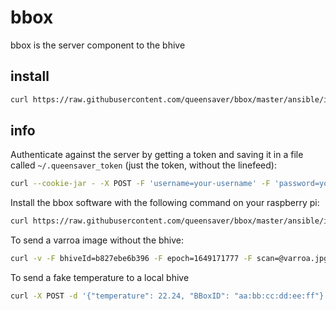 # bbox

bbox is the server component to the bhive

## install

```bash
curl https://raw.githubusercontent.com/queensaver/bbox/master/ansible/install.sh | bash
```

## info

Authenticate against the server by getting a token and saving it in a file called `~/.queensaver_token` (just the token, without the linefeed): 

```bash
curl --cookie-jar - -X POST -F 'username=your-username' -F 'password=your-password' https://api.queensaver.com/v1/login
```

Install the bbox software with the following command on your raspberry pi: 

```bash
curl https://raw.githubusercontent.com/queensaver/bbox/master/ansible/install.sh | bash
```

To send a varroa image without the bhive: 

```bash
curl -v -F bhiveId=b827ebe6b396 -F epoch=1649171777 -F scan=@varroa.jpg http://localhost:8333/varroa
```

To send a fake temperature to a local bhive
```bash
curl -X POST -d '{"temperature": 22.24, "BBoxID": "aa:bb:cc:dd:ee:ff"}' http://localhost:8333/temperature
```

